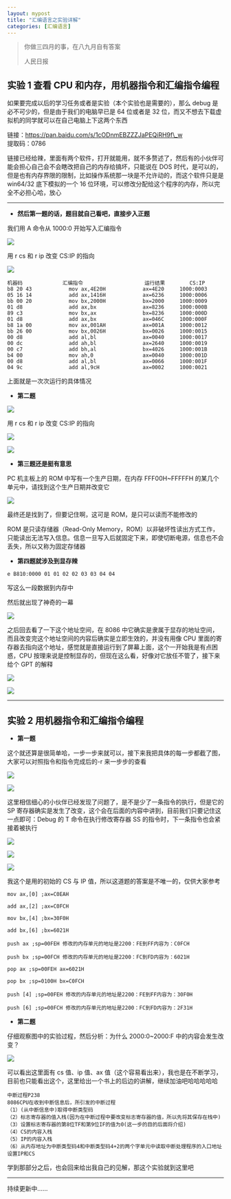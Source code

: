 ```yaml
---
layout: mypost
title: "汇编语言之实验详解"
categories: [汇编语言]
---
```


> 你做三四月的事，在八九月自有答案
>
> 人民日报

## 实验 1 查看 CPU 和内存，用机器指令和汇编指令编程

如果要完成以后的学习任务或者是实验（本个实验也是需要的），那么 debug 是必不可少的，但是由于我们的电脑早已是 64 位或者是 32 位，而又不想去下载虚拟机的同学就可以在自己电脑上下这两个东西

链接：https://pan.baidu.com/s/1cODnmEBZZZJaPEQiRH9f\_w  
提取码：0786

链接已经给辣，里面有两个软件，打开就能用，就不多赘述了，然后有的小伙伴可能会担心自己会不会瞎改把自己的内存给搞坏，只能说在 DOS 时代，是可以的，但是也有内存界限的限制，比如操作系统那一块是不允许动的，而这个软件只是是 win64/32 底下模拟的一个 16 位环境，可以修改分配给这个程序的内存，所以完全不必担心哈，放心

---

- **然后第一题的话，题目就自己看吧，直接步入正题**

我们用 A 命令从 1000:0 开始写入汇编指令

![](Screenshot_115-1024x394.png)

用 r cs 和 r ip 改变 CS:IP 的指向

![](Screenshot_116-1024x365.png)

```
机器码				汇编指令					运行结果		CS:IP
b8 20 43			mov ax,4E20H			ax=4E20		1000:0003
05 16 14			add ax,1416H			ax=6236		1000:0006
bb 00 20			mov bx,2000H			bx=2000		1000:0009
01 d8				add ax,bx				ax=8236		1000:000B
89 c3				mov bx,ax				bx=8236		1000:000D
01 d8				add ax,bx				ax=046C		1000:000F
b8 1a 00			mov ax,001AH			ax=001A		1000:0012
bb 26 00			mov bx,0026H			bx=0026		1000:0015
00 d8				add al,bl				ax=0040		1000:0017
00 dc				add ah,bl				ax=2640		1000:0019
00 c7				add bh,al				bx=4026		1000:001B
b4 00				mov ah,0				ax=0040		1000:001D
00 d8				add al,bl				ax=0066		1000:001F
04 9c				add al,9cH              ax=0002	    1000:0021

```

上面就是一次次运行的具体情况

- **第二题**

![](image-1-1024x134.png)

用 r cs 和 r ip 改变 CS:IP 的指向

![](image-2-1024x159.png)

![](Screenshot_117-1024x634.png)

- **第三题还是挺有意思**

PC 机主板上的 ROM 中写有一个生产日期，在内存 FFF00H~FFFFFH 的某几个单元中，请找到这个生产日期并改变它

![](Screenshot_104.png)

最终还是找到了，但要记住啊，这可是 ROM，是只可以读而不能修改的

ROM 是只读存储器（Read-Only Memory，ROM）以非破坏性读出方式工作，只能读出无法写入信息。信息一旦写入后就固定下来，即使切断电源，信息也不会丢失，所以又称为固定存储器

- **第四题就涉及到显存辣**

```
e B810:0000 01 01 02 02 03 03 04 04
```

写这么一段数据到内存中

然后就出现了神奇的一幕

![](Screenshot_105.png)

之后回去看了一下这个地址空间，在 8086 中它确实是隶属于显存的地址空间，而且改变完这个地址空间的内容后确实是立即生效的，并没有用像 CPU 里面的寄存器去指向这个地址，感觉就是直接运行到了屏幕上面，这个一开始我是有点困惑，CPU 按理来说是控制显存的，但现在这么看，好像对它放任不管了，接下来给个 GPT 的解释

![](Screenshot_119-1024x244.png)

![](Screenshot_118-1024x288.png)

---

## 实验 2 用机器指令和汇编指令编程

- **第一题**

这个就还算是很简单哈，一步一步来就可以，接下来我把具体的每一步都截了图，大家可以对照指令和指令完成后的-r 来一步步的查看

![](Screenshot_122.png)

![](Screenshot_123.png)

这里相信细心的小伙伴已经发现了问题了，是不是少了一条指令的执行，但是它的 SP 寄存器确实是发生了改变，这个会在后面的内容中讲到，目前我们只要记住这一点即可：Debug 的 T 命令在执行修改寄存器 SS 的指令时，下一条指令也会紧接着被执行

![](Screenshot_124.png)

![](Screenshot_125.png)

![](Screenshot_126.png)

我这个是用的初始的 CS 与 IP 值，所以这道题的答案是不唯一的，仅供大家参考

```
mov ax,[0] ;ax=C0EAH

add ax,[2] ;ax=C0FCH

mov bx,[4] ;bx=30F0H

add bx,[6] ;bx=6021H

push ax ;sp=00FEH 修改的内存单元的地址是2200：FE到FF内容为：C0FCH

push bx ;sp=00FCH 修改的内存单元的地址是2200：FC到FD内容为：6021H

pop ax ;sp=00FEH ax=6021H

pop bx ;sp=0100H bx=C0FCH

push [4] ;sp=00FEH 修改的内存单元的地址是2200：FE到FF内容为：30F0H

push [6] ;sp=00FCH 修改的内存单元的地址是2200：FC到FD内容为：2F31H
```

- **第二题**

仔细观察图中的实验过程，然后分析：为什么 2000:0~2000:F 中的内容会发生改变？

![](Screenshot_130-1024x690.png)

可以看出这里面有 cs 值、ip 值、ax 值（这个容易看出来），我也是在不断学习，目前也只能看出这个，这里给出一个书上的后边的讲解，继续加油吧哈哈哈哈哈

```
中断过程P238
8086CPU在收到中断信息后，所引发的中断过程
（1）(从中断信息中)取得中断类型码
（2）标志寄存器的值入栈(因为在中断过程中要改变标志寄存器的值，所以先将其保存在栈中)
（3）设置标志寄存器的第8位TF和第9位IF的值为0(这一步的目的后面将介绍)
（4）CS的内容入栈
（5）IP的内容入栈
（6）从内存地址为中断类型码4和中断类型码4+2的两个字单元中读取中断处理程序的入口地址设置IP和CS
```

学到那部分之后，也会回来给出我自己的见解，那这个实验就到这里吧

---

持续更新中......
